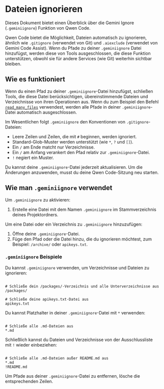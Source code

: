 # Dateien ignorieren

Dieses Dokument bietet einen Überblick über die Gemini Ignore (`.geminiignore`) Funktion von Qwen Code.

Qwen Code bietet die Möglichkeit, Dateien automatisch zu ignorieren, ähnlich wie `.gitignore` (verwendet von Git) und `.aiexclude` (verwendet von Gemini Code Assist). Wenn du Pfade zu deiner `.geminiignore` Datei hinzufügst, werden diese von Tools ausgeschlossen, die diese Funktion unterstützen, obwohl sie für andere Services (wie Git) weiterhin sichtbar bleiben.

## Wie es funktioniert

Wenn du einen Pfad zu deiner `.geminiignore`-Datei hinzufügst, schließen Tools, die diese Datei berücksichtigen, übereinstimmende Dateien und Verzeichnisse von ihren Operationen aus. Wenn du zum Beispiel den Befehl [`read_many_files`](./tools/multi-file.md) verwendest, werden alle Pfade in deiner `.geminiignore`-Datei automatisch ausgeschlossen.

Im Wesentlichen folgt `.geminiignore` den Konventionen von `.gitignore`-Dateien:

- Leere Zeilen und Zeilen, die mit `#` beginnen, werden ignoriert.
- Standard-Glob-Muster werden unterstützt (wie `*`, `?` und `[]`).
- Ein `/` am Ende matcht nur Verzeichnisse.
- Ein `/` am Anfang verankert den Pfad relativ zur `.geminiignore`-Datei.
- `!` negiert ein Muster.

Du kannst deine `.geminiignore`-Datei jederzeit aktualisieren. Um die Änderungen anzuwenden, musst du deine Qwen Code-Sitzung neu starten.

## Wie man `.geminiignore` verwendet

Um `.geminiignore` zu aktivieren:

1. Erstelle eine Datei mit dem Namen `.geminiignore` im Stammverzeichnis deines Projektordners.

Um eine Datei oder ein Verzeichnis zu `.geminiignore` hinzuzufügen:

1. Öffne deine `.geminiignore`-Datei.
2. Füge den Pfad oder die Datei hinzu, die du ignorieren möchtest, zum Beispiel: `/archive/` oder `apikeys.txt`.

### `.geminiignore` Beispiele

Du kannst `.geminiignore` verwenden, um Verzeichnisse und Dateien zu ignorieren:

```

# Schließe dein /packages/-Verzeichnis und alle Unterverzeichnisse aus
/packages/

# Schließe deine apikeys.txt-Datei aus
apikeys.txt
```

Du kannst Platzhalter in deiner `.geminiignore`-Datei mit `*` verwenden:

```

# Schließe alle .md-Dateien aus
*.md
```

Schließlich kannst du Dateien und Verzeichnisse von der Ausschlussliste mit `!` wieder einbeziehen:

```

# Schließe alle .md-Dateien außer README.md aus
*.md
!README.md
```

Um Pfade aus deiner `.geminiignore`-Datei zu entfernen, lösche die entsprechenden Zeilen.